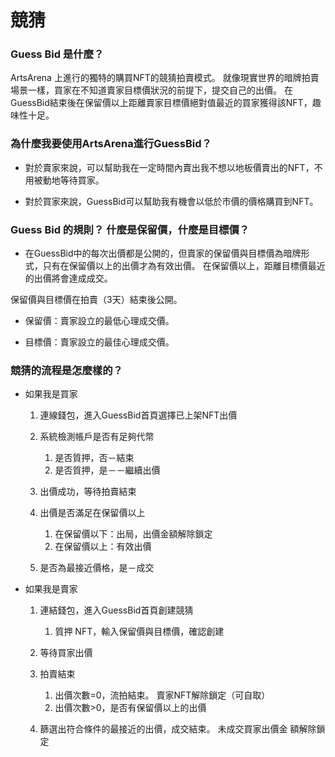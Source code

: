 # 競猜

### Guess Bid 是什麼？

ArtsArena 上進行的獨特的購買NFT的競猜拍賣模式。 就像現實世界的暗牌拍賣場景一樣，買家在不知道賣家目標價狀況的前提下，提交自己的出價。 在GuessBid結束後在保留價以上距離賣家目標價絕對值最近的買家獲得該NFT，趣味性十足。

### 為什麼我要使用ArtsArena進行GuessBid？

- 對於賣家來說，可以幫助我在一定時間內賣出我不想以地板價賣出的NFT，不用被動地等待買家。

- 對於買家來說，GuessBid可以幫助我有機會以低於市價的價格購買到NFT。

### Guess Bid 的規則？ 什麼是保留價，什麼是目標價？

- 在GuessBid中的每次出價都是公開的，但賣家的保留價與目標價為暗牌形式，只有在保留價以上的出價才為有效出價。 在保留價以上，距離目標價最近的出價將會達成成交。

保留價與目標價在拍賣（3天）結束後公開。

- 保留價：賣家設立的最低心理成交價。

- 目標價：賣家設立的最佳心理成交價。

### 競猜的流程是怎麼樣的？

- 如果我是買家

   1. 連線錢包，進入GuessBid首頁選擇已上架NFT出價
   2. 系統檢測帳戶是否有足夠代幣
     
      1. 是否質押，否－結束
      2. 是否質押，是－－繼續出價

   3. 出價成功，等待拍賣結束
   4. 出價是否滿足在保留價以上

      1. 在保留價以下：出局，出價金額解除鎖定
      2. 在保留價以上：有效出價

   5. 是否為最接近價格，是－成交

- 如果我是賣家

   1. 連結錢包，進入GuessBid首頁創建競猜

      1. 質押 NFT，輸入保留價與目標價，確認創建
  
   2. 等待買家出價
   3. 拍賣結束

      1. 出價次數=0，流拍結束。 賣家NFT解除鎖定（可自取）
      2. 出價次數>0，是否有保留價以上的出價

   4. 篩選出符合條件的最接近的出價，成交結束。 未成交買家出價金
額解除鎖定